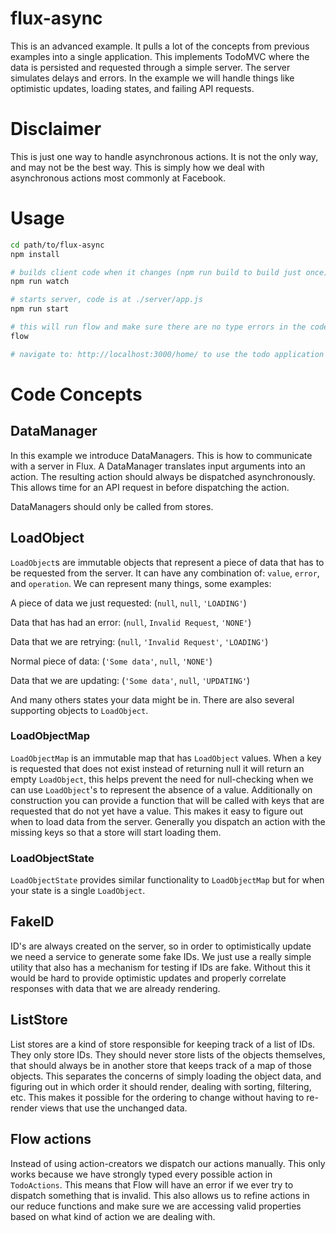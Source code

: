 # flux-async

This is an advanced example. It pulls a lot of the concepts from previous examples into a single application. This implements TodoMVC where the data is persisted and requested through a simple server. The server simulates delays and errors. In the example we will handle things like optimistic updates, loading states, and failing API requests.

# Disclaimer

This is just one way to handle asynchronous actions. It is not the only way, and may not be the best way. This is simply how we deal with asynchronous actions most commonly at Facebook.

# Usage

```bash
cd path/to/flux-async
npm install

# builds client code when it changes (npm run build to build just once)
npm run watch

# starts server, code is at ./server/app.js
npm run start

# this will run flow and make sure there are no type errors in the code
flow

# navigate to: http://localhost:3000/home/ to use the todo application
```

# Code Concepts

## DataManager

In this example we introduce DataManagers. This is how to communicate with a server in Flux. A DataManager translates input arguments into an action. The resulting action should always be dispatched asynchronously. This allows time for an API request in before dispatching the action.

DataManagers should only be called from stores.

## LoadObject

`LoadObject`s are immutable objects that represent a piece of data that has to be requested from the server. It can have any combination of: `value`, `error`, and `operation`. We can represent many things, some examples:

A piece of data we just requested: (`null`, `null`, `'LOADING'`)

Data that has had an error: (`null`, `Invalid Request`, `'NONE'`)

Data that we are retrying: (`null`, `'Invalid Request'`, `'LOADING'`)

Normal piece of data: (`'Some data'`, `null`, `'NONE'`)

Data that we are updating: (`'Some data'`, `null`, `'UPDATING'`)

And many others states your data might be in. There are also several supporting objects to `LoadObject`.

### LoadObjectMap

`LoadObjectMap` is an immutable map that has `LoadObject` values. When a key is requested that does not exist instead of returning null it will return an empty `LoadObject`, this helps prevent the need for null-checking when we can use `LoadObject`'s to represent the absence of a value. Additionally on construction you can provide a function that will be called with keys that are requested that do not yet have a value. This makes it easy to figure out when to load data from the server. Generally you dispatch an action with the missing keys so that a store will start loading them.

### LoadObjectState

`LoadObjectState` provides similar functionality to `LoadObjectMap` but for when your state is a single `LoadObject`.

## FakeID

ID's are always created on the server, so in order to optimistically update we need a service to generate some fake IDs. We just use a really simple utility that also has a mechanism for testing if IDs are fake. Without this it would be hard to provide optimistic updates and properly correlate responses with data that we are already rendering.

## ListStore

List stores are a kind of store responsible for keeping track of a list of IDs. They only store IDs. They should never store lists of the objects themselves, that should always be in another store that keeps track of a map of those objects. This separates the concerns of simply loading the object data, and figuring out in which order it should render, dealing with sorting, filtering, etc. This makes it possible for the ordering to change without having to re-render views that use the unchanged data.

## Flow actions

Instead of using action-creators we dispatch our actions manually. This only works because we have strongly typed every possible action in `TodoActions`. This means that Flow will have an error if we ever try to dispatch something that is invalid. This also allows us to refine actions in our reduce functions and make sure we are accessing valid properties based on what kind of action we are dealing with.
